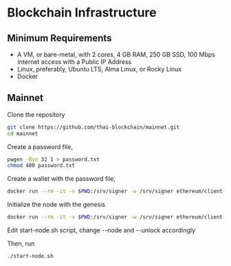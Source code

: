 # Blockchain Infrastructure
## Minimum Requirements
* A VM, or bare-metal, with 2 cores, 4 GB RAM, 250 GB SSD, 100 Mbps Internet access with a Public IP Address
* Linux, preferably, Ubuntu LTS, Alma Linux, or Rocky Linux
* Docker

## Mainnet
Clone the repository
```bash
git clone https://github.com/thai-blockchain/mainnet.git
cd mainnet
```

Create a password file,
```bash
pwgen -Byn 32 1 > password.txt
chmod 400 password.txt
```

Create a wallet with the password file,
```bash
docker run --rm -it -v $PWD:/srv/signer -w /srv/signer ethereum/client-go:stable --datadir /srv/signer/node --password password.txt account new
```

Initialize the node with the genesis
```bash
docker run --rm -it -v $PWD:/srv/signer -w /srv/signer ethereum/client-go:stable --datadir /srv/signer/node init genesis.json
```

Edit start-node.sh script, change --node and --unlock accordingly

Then, run
```bash
./start-node.sh
```
